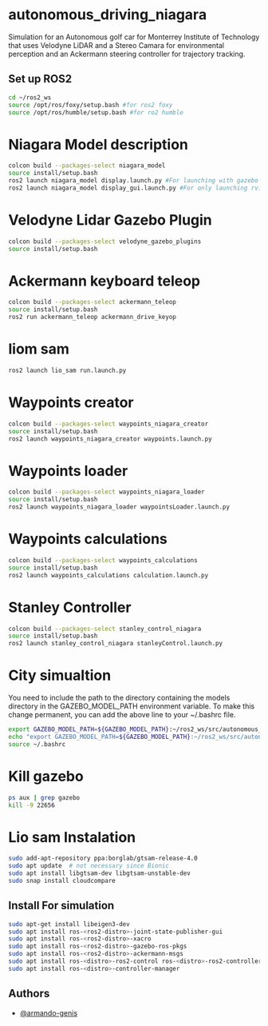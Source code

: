 # autonomous_driving_niagara
Simulation for an Autonomous golf car for Monterrey Institute of Technology that uses Velodyne LiDAR and a Stereo Camara for environmental perception and an Ackermann steering controller for trajectory tracking.

 ## Set up ROS2
```bash
cd ~/ros2_ws
source /opt/ros/foxy/setup.bash #for ros2 foxy
source /opt/ros/humble/setup.bash #for ro2 humble
```

# Niagara Model description
```bash
colcon build --packages-select niagara_model
source install/setup.bash
ros2 launch niagara_model display.launch.py #For launching with gazebo and rviz
ros2 launch niagara_model display_gui.launch.py #For only launching rviz
```

# Velodyne Lidar Gazebo Plugin
```bash
colcon build --packages-select velodyne_gazebo_plugins
source install/setup.bash
```

# Ackermann keyboard teleop
```bash
colcon build --packages-select ackermann_teleop
source install/setup.bash
ros2 run ackermann_teleop ackermann_drive_keyop
```

# liom sam
```bash
ros2 launch lio_sam run.launch.py
```

# Waypoints creator
```bash
colcon build --packages-select waypoints_niagara_creator
source install/setup.bash
ros2 launch waypoints_niagara_creator waypoints.launch.py
```
# Waypoints loader
```bash
colcon build --packages-select waypoints_niagara_loader
source install/setup.bash
ros2 launch waypoints_niagara_loader waypointsLoader.launch.py
```

# Waypoints calculations
```bash
colcon build --packages-select waypoints_calculations
source install/setup.bash
ros2 launch waypoints_calculations calculation.launch.py
```

# Stanley Controller 
```bash
colcon build --packages-select stanley_control_niagara
source install/setup.bash
ros2 launch stanley_control_niagara stanleyControl.launch.py
```

# City simualtion
You need to include the path to the directory containing the models directory in the GAZEBO_MODEL_PATH environment variable. To make this change permanent, you can add the above line to your ~/.bashrc file. 
```bash
export GAZEBO_MODEL_PATH=${GAZEBO_MODEL_PATH}:~/ros2_ws/src/autonomous_driving_niagara/city_simulation
echo "export GAZEBO_MODEL_PATH=${GAZEBO_MODEL_PATH}:~/ros2_ws/src/autonomous_driving_niagara/city_simulation" >> ~/.bashrc
source ~/.bashrc
```

# Kill gazebo
```bash
ps aux | grep gazebo
kill -9 22656
```



# Lio sam Instalation
```bash
sudo add-apt-repository ppa:borglab/gtsam-release-4.0
sudo apt update  # not necessary since Bionic
sudo apt install libgtsam-dev libgtsam-unstable-dev
sudo snap install cloudcompare
```

## Install For simulation
```bash
sudo apt-get install libeigen3-dev
sudo apt install ros-<ros2-distro>-joint-state-publisher-gui
sudo apt install ros-<ros2-distro>-xacro
sudo apt install ros-<ros2-distro>-gazebo-ros-pkgs
sudo apt install ros-<ros2-distro>-ackermann-msgs
sudo apt install ros-<distro>-ros2-control ros-<distro>-ros2-controllers
sudo apt install ros-<distro>-controller-manager
```

## Authors

- [@armando-genis](https://github.com/armando-genis)
